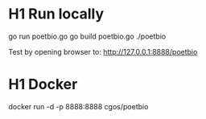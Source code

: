 # H1 Run locally
go run poetbio.go
go build poetbio.go
./poetbio

Test by opening browser to: http://127.0.0.1:8888/poetbio


# H1 Docker
docker run -d -p 8888:8888 cgos/poetbio

